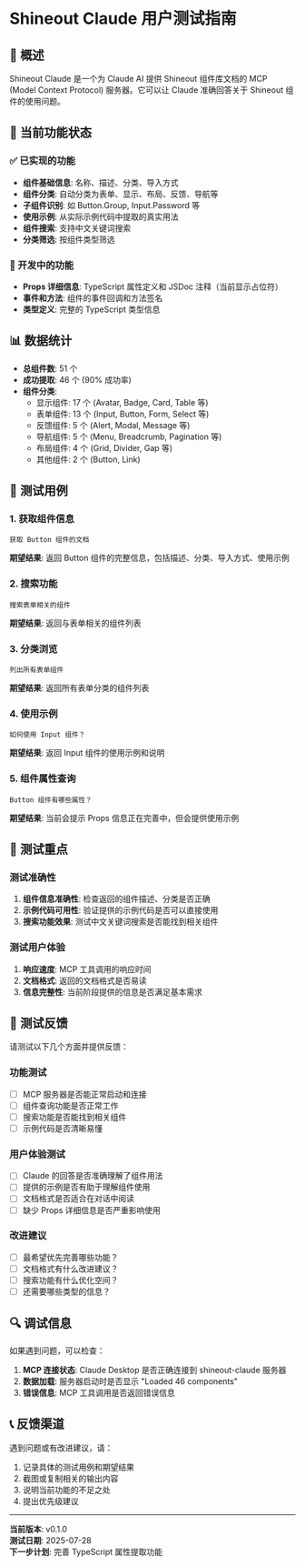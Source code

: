 # Shineout Claude 用户测试指南

## 📖 概述

Shineout Claude 是一个为 Claude AI 提供 Shineout 组件库文档的 MCP (Model Context Protocol) 服务器。它可以让 Claude 准确回答关于 Shineout 组件的使用问题。

## 🚀 当前功能状态

### ✅ 已实现的功能
- **组件基础信息**: 名称、描述、分类、导入方式
- **组件分类**: 自动分类为表单、显示、布局、反馈、导航等
- **子组件识别**: 如 Button.Group, Input.Password 等
- **使用示例**: 从实际示例代码中提取的真实用法
- **组件搜索**: 支持中文关键词搜索
- **分类筛选**: 按组件类型筛选

### 🔄 开发中的功能
- **Props 详细信息**: TypeScript 属性定义和 JSDoc 注释（当前显示占位符）
- **事件和方法**: 组件的事件回调和方法签名
- **类型定义**: 完整的 TypeScript 类型信息

## 📊 数据统计

- **总组件数**: 51 个
- **成功提取**: 46 个 (90% 成功率)
- **组件分类**:
  - 显示组件: 17 个 (Avatar, Badge, Card, Table 等)
  - 表单组件: 13 个 (Input, Button, Form, Select 等)
  - 反馈组件: 5 个 (Alert, Modal, Message 等)
  - 导航组件: 5 个 (Menu, Breadcrumb, Pagination 等)
  - 布局组件: 4 个 (Grid, Divider, Gap 等)
  - 其他组件: 2 个 (Button, Link)

## 🧪 测试用例

### 1. 获取组件信息
```
获取 Button 组件的文档
```
**期望结果**: 返回 Button 组件的完整信息，包括描述、分类、导入方式、使用示例

### 2. 搜索功能
```
搜索表单相关的组件
```
**期望结果**: 返回与表单相关的组件列表

### 3. 分类浏览
```
列出所有表单组件
```
**期望结果**: 返回所有表单分类的组件列表

### 4. 使用示例
```
如何使用 Input 组件？
```
**期望结果**: 返回 Input 组件的使用示例和说明

### 5. 组件属性查询
```
Button 组件有哪些属性？
```
**期望结果**: 当前会提示 Props 信息正在完善中，但会提供使用示例

## 🎯 测试重点

### 测试准确性
1. **组件信息准确性**: 检查返回的组件描述、分类是否正确
2. **示例代码可用性**: 验证提供的示例代码是否可以直接使用
3. **搜索功能效果**: 测试中文关键词搜索是否能找到相关组件

### 测试用户体验
1. **响应速度**: MCP 工具调用的响应时间
2. **文档格式**: 返回的文档格式是否易读
3. **信息完整性**: 当前阶段提供的信息是否满足基本需求

## 📝 测试反馈

请测试以下几个方面并提供反馈：

### 功能测试
- [ ] MCP 服务器是否能正常启动和连接
- [ ] 组件查询功能是否正常工作
- [ ] 搜索功能是否能找到相关组件
- [ ] 示例代码是否清晰易懂

### 用户体验测试
- [ ] Claude 的回答是否准确理解了组件用法
- [ ] 提供的示例是否有助于理解组件使用
- [ ] 文档格式是否适合在对话中阅读
- [ ] 缺少 Props 详细信息是否严重影响使用

### 改进建议
- [ ] 最希望优先完善哪些功能？
- [ ] 文档格式有什么改进建议？
- [ ] 搜索功能有什么优化空间？
- [ ] 还需要哪些类型的信息？

## 🔍 调试信息

如果遇到问题，可以检查：

1. **MCP 连接状态**: Claude Desktop 是否正确连接到 shineout-claude 服务器
2. **数据加载**: 服务器启动时是否显示 "Loaded 46 components"
3. **错误信息**: MCP 工具调用是否返回错误信息

## 📞 反馈渠道

遇到问题或有改进建议，请：
1. 记录具体的测试用例和期望结果
2. 截图或复制相关的输出内容
3. 说明当前功能的不足之处
4. 提出优先级建议

---

**当前版本**: v0.1.0  
**测试日期**: 2025-07-28  
**下一步计划**: 完善 TypeScript 属性提取功能